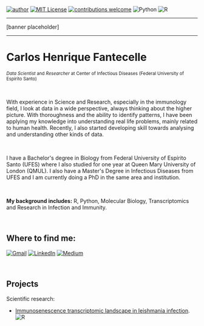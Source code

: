[![author](https://img.shields.io/badge/author-cfantecelle-blueviolet#:~:text=author-,author,-cfantecelle)](https://www.linkedin.com/in/carlos-henrique-fantecelle) 
[![MIT License](https://img.shields.io/badge/license-MIT-blue#:~:text=license,MIT)](https://github.com/cfantecelle/data_science_portfolio/blob/main/LICENSE) 
[![contributions welcome](https://img.shields.io/badge/contributions-welcome-pinegreen#:~:text=contributions-,contributions,-welcome)](https://github.com/cfantecelle/data_science_portfolio/issues)
![Python](https://img.shields.io/badge/python-3670A0?style=flat&logo=python&logoColor=ffdd54)
![R](https://img.shields.io/badge/r-%23276DC3.svg?style=flat&logo=r&logoColor=white)

---

[banner placeholder]

---

# Carlos Henrique Fantecelle
<sup>*Data Scientist* and *Researcher* at Center of Infectious Diseases (Federal University of Espírito Santo)</sup>

<br>

With experience in Science and Research, especially in the immunology field, I look at data in a wide perspective, always thinking about the higher picture. With thoroughness and the ability to identify patterns, I have been applying my knowledge into understanding real life problems, mainly related to human health. Recently, I also started developing skill towards analysing and understanding other kinds of data.

<br>

I have a Bachelor's degree in Biology from Federal University of Espírito Santo (UFES) where I also studied for one year at Queen Mary University of London (QMUL). I also have a Master's Degree in Infectious Diseases from UFES and I am currently doing a PhD in the same area and institution.

<br>

**My background includes:** R, Python, Molecular Biology, Transcriptomics and Research in Infection and Immunity.

<br>

## Where to find me:

[![Gmail](https://img.shields.io/badge/carloshdfc@gmail.com-D14836?style=flat&logo=gmail&logoColor=white)](mailto:carloshdfc@gmail.com)
[![LinkedIn](https://img.shields.io/badge/Carlos_Henrique_Fantecelle-%230077B5.svg?style=flat&logo=linkedin&logoColor=white)](https://www.linkedin.com/in/carlos-henrique-fantecelle)
[![Medium](https://img.shields.io/badge/@cfantecelle-12100E?style=flat&logo=medium&logoColor=white)](https://medium.com/@cfantecelle)

<br>

## Projects

Scientific research:
* [Immunosenescence transcriptomic landscape in leishmania infection](https://onlinelibrary.wiley.com/doi/abs/10.1111/imm.13410). ![R](https://img.shields.io/badge/r-%23276DC3.svg?style=flat&logo=r&logoColor=white)
